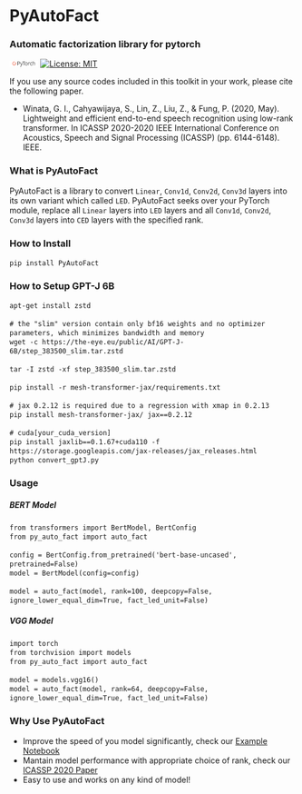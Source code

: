 # PyAutoFact
### Automatic factorization library for pytorch

<img src="img/pytorch-logo-dark.png" width="10%"> [![License: MIT](https://img.shields.io/badge/License-MIT-yellow.svg)](https://opensource.org/licenses/MIT) 

If you use any source codes included in this toolkit in your work, please cite the following paper.
- Winata, G. I., Cahyawijaya, S., Lin, Z., Liu, Z., & Fung, P. (2020, May). Lightweight and efficient end-to-end speech recognition using low-rank transformer. In ICASSP 2020-2020 IEEE International Conference on Acoustics, Speech and Signal Processing (ICASSP) (pp. 6144-6148). IEEE.

### What is PyAutoFact
PyAutoFact is a library to convert `Linear`, `Conv1d`, `Conv2d`, `Conv3d` layers into its own variant which called `LED`.
PyAutoFact seeks over your PyTorch module, replace all `Linear` layers into `LED` layers and all `Conv1d`, `Conv2d`, `Conv3d` layers into `CED` layers with the specified rank.

### How to Install
```
pip install PyAutoFact
```

### How to Setup GPT-J 6B
```
apt-get install zstd

# the "slim" version contain only bf16 weights and no optimizer parameters, which minimizes bandwidth and memory
wget -c https://the-eye.eu/public/AI/GPT-J-6B/step_383500_slim.tar.zstd

tar -I zstd -xf step_383500_slim.tar.zstd

pip install -r mesh-transformer-jax/requirements.txt

# jax 0.2.12 is required due to a regression with xmap in 0.2.13
pip install mesh-transformer-jax/ jax==0.2.12

# cuda[your_cuda_version]
pip install jaxlib==0.1.67+cuda110 -f https://storage.googleapis.com/jax-releases/jax_releases.html
python convert_gptJ.py
```

### Usage
##### BERT Model
```
from transformers import BertModel, BertConfig
from py_auto_fact import auto_fact

config = BertConfig.from_pretrained('bert-base-uncased', pretrained=False)
model = BertModel(config=config)

model = auto_fact(model, rank=100, deepcopy=False, ignore_lower_equal_dim=True, fact_led_unit=False)
```

##### VGG Model
```
import torch
from torchvision import models
from py_auto_fact import auto_fact

model = models.vgg16()
model = auto_fact(model, rank=64, deepcopy=False, ignore_lower_equal_dim=True, fact_led_unit=False)
```

### Why Use PyAutoFact
- Improve the speed of you model significantly, check our [Example Notebook](https://github.com/SamuelCahyawijaya/py_auto_fact/blob/main/examples/factorize_bert.ipynb)
- Mantain model performance with appropriate choice of rank, check our [ICASSP 2020 Paper](https://ieeexplore.ieee.org/stamp/stamp.jsp?tp=&arnumber=9053878)
- Easy to use and works on any kind of model!

